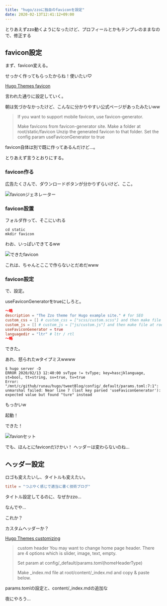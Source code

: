```yaml
---
title: "hugo/zzoに独自のfaviconを設定"
date: 2020-02-13T12:41:12+09:00
---
```


とりあえずzzo動くようになったけど、プロフィールとかもテンプレのままなので、修正する

## favicon設定

まず、favicon変える。

せっかく作ってもらったからね！使いたい♡

[Hugo Themes favicon](https://themes.gohugo.io/hugo-theme-zzo/#favicon)

言われた通りに設定していく。

朝は気づかなかったけど、こんなに分かりやすい公式ページがあったみたいww

> If you want to support mobile favicon, use favicon-generator.
>
> Make favicons from favicon-generator site.
> Make a folder at root/static/favicon
> Unzip the generated favicon to that folder.
> Set the config param useFaviconGenerator to true

favicon自体は別で既に作ってあるんだけど…。

とりあえず言うとおりにする。

### favicon作る

広告たくさんで、ダウンロードボタンが分かりずらいけど、ここ。

![faviconジェネレーター](../img/favicon-create.PNG)


### favicon設置

フォルダ作って、そこにいれる

```
cd static
mkdir favicon
```

わお、いっぱいできてるww

![できたfavicon](../img/many-favicon.PNG)

これは、ちゃんとここで作らないとだめだwww

### favicon設定

で、設定。

useFaviconGeneratorをtrueにしろと。

```toml:params.toml
～略
description = "The Zzo theme for Hugo example site." # for SEO
custom_css = [] # custom_css = ["scss/custom.scss"] and then make file at root/assets/scss/custom.scss
custom_js = [] # custom_js = ["js/custom.js"] and then make file at root/assets/js/custom.js
useFaviconGenerator = true
languagedir = "ltr" # ltr / rtl
～略
```

できた。

あれ、怒られたwタイプミスwwww

```
$ hugo server -D
ERROR 2020/02/13 12:40:00 svType != tvType; key=hascjklanguage, st=bool, tt=string, sv=true, tv=true
Error: "/mnt/c/github/runau/hugo/tweetBlog/config/_default/params.toml:7:1": unmarshal failed: Near line 7 (last key parsed 'useFaviconGenerator'): expected value but found "ture" instead
```
もっかいw

起動！

できた！

![favionセット](../img/favicon-set.PNG)

でも、ほんとにfaviconだけかい！
ヘッダーは変わらないのね…

## ヘッダー設定

ロゴも変えたいし、タイトルも変えたい。

```toml:config.toml
title = "つぶやく感じで適当に書く技術ブログ"
```

タイトル設定してるのに、なぜかzzo…

なんでや…

これか？

カスタムヘッダーか？

[Hugo Themes customizing](https://themes.gohugo.io/hugo-theme-zzo/#customizing)

> custom header
> You may want to change home page header. There are 4 options which is slider, image, text, empty.
> 
> Set param at config/_default/params.toml(homeHeaderType)
> 
> Make _index.md file at root/content/_index.md and copy & paste below.

params.tomlの設定と、content/_index.mdの追加な

夜にやろう…